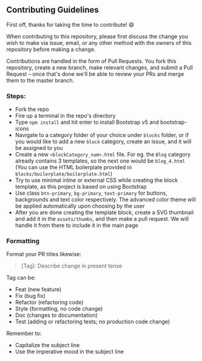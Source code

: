
## Contributing Guidelines

First off, thanks for taking the time to contribute! 😄

When contributing to this repository, please first discuss the change you wish to make via issue, email, or any other method with the owners of this repository before making a change.

Contributions are handled in the form of Pull Requests. You fork this repository, create a new branch, make relevant changes, and submit a Pull Request – once that's done we'll be able to review your PRs and merge them to the master branch.

### Steps:
- Fork the repo
- Fire up a terminal in the repo's directory
- Type `npm install` and hit enter to install Bootstrap v5 and bootstrap-icons
- Navigate to a category folder of your choice under `blocks` folder, or if you would like to add a new `block` category, create an issue, and it will be assigned to you
- Create a new `<blockCategory_num>.html` file. For eg. the `Blog` category already contains 3 templates, so the next one would be `blog_4.html` (You can use the HTML boilerplate provided in `blocks/boilerplate/boilerplate.html`)
- Try to use minimal inline or external CSS while creating the block template, as this project is based on using Bootstrap
- Use class `btn-primary`, `bg-primary`, `text-primary` for buttons, backgrounds and text color respectively. The advanced color theme will be applied automatically upon choosing by the user
- After you are done creating the template block, create a SVG thumbnail and add it in the `assets/thumbs`, and then make a pull request. We will handle it from there to include it in the main page


### Formatting

Format your PR titles likewise:

> [Tag]: Describe change in present tense

Tag can be:

- Feat (new feature)
- Fix (bug fix)
- Refactor (refactoring code)
- Style (formatting, no code change)
- Doc (changes to documentation)
- Test (adding or refactoring tests; no production code change)

Remember to:

- Capitalize the subject line
- Use the imperative mood in the subject line

